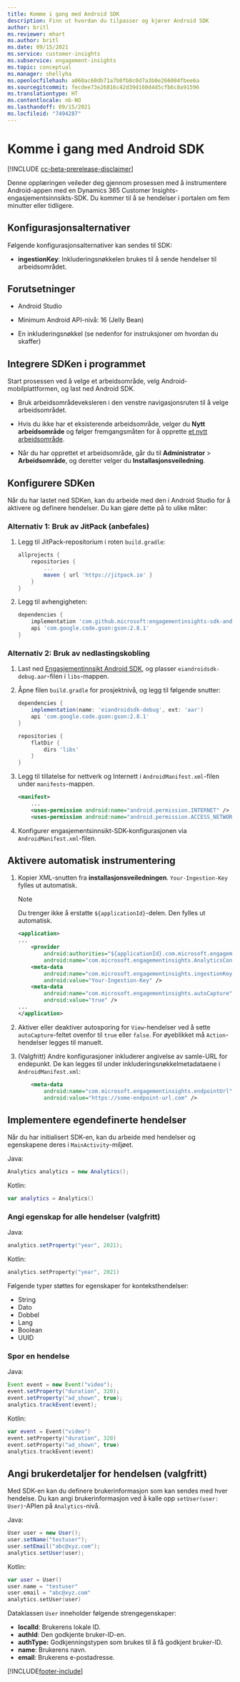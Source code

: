 ```yaml
---
title: Komme i gang med Android SDK
description: Finn ut hvordan du tilpasser og kjører Android SDK
author: britl
ms.reviewer: mhart
ms.author: britl
ms.date: 09/15/2021
ms.service: customer-insights
ms.subservice: engagement-insights
ms.topic: conceptual
ms.manager: shellyha
ms.openlocfilehash: a060ac60db71a7b0fb8c0d7a3b0e266004fbee6a
ms.sourcegitcommit: fecdee73e26816c42d39d160d4d5cfb6c8a91596
ms.translationtype: HT
ms.contentlocale: nb-NO
ms.lasthandoff: 09/15/2021
ms.locfileid: "7494287"
---
```

# <a name="get-started-with-the-android-sdk"></a>Komme i gang med Android SDK

[!INCLUDE [cc-beta-prerelease-disclaimer](includes/cc-beta-prerelease-disclaimer.md)]

Denne opplæringen veileder deg gjennom prosessen med å instrumentere Android-appen med en Dynamics 365 Customer Insights-engasjementsinnsikts-SDK. Du kommer til å se hendelser i portalen om fem minutter eller tidligere.

## <a name="configuration-options"></a>Konfigurasjonsalternativer
Følgende konfigurasjonsalternativer kan sendes til SDK:

- **ingestionKey**: Inkluderingsnøkkelen brukes til å sende hendelser til arbeidsområdet.

## <a name="prerequisites"></a>Forutsetninger

- Android Studio

- Minimum Android API-nivå: 16 (Jelly Bean)

- En inkluderingsnøkkel (se nedenfor for instruksjoner om hvordan du skaffer)

## <a name="integrate-the-sdk-into-your-application"></a>Integrere SDKen i programmet
Start prosessen ved å velge et arbeidsområde, velg Android-mobilplattformen, og last ned Android SDK.

- Bruk arbeidsområdeveksleren i den venstre navigasjonsruten til å velge arbeidsområdet.

- Hvis du ikke har et eksisterende arbeidsområde, velger du **Nytt arbeidsområde** og følger fremgangsmåten for å opprette [et nytt arbeidsområde](create-workspace.md).

- Når du har opprettet et arbeidsområde, går du til **Administrator** > **Arbeidsområde**, og deretter velger du **Installasjonsveiledning**. 

## <a name="configure-the-sdk"></a>Konfigurere SDKen

Når du har lastet ned SDKen, kan du arbeide med den i Android Studio for å aktivere og definere hendelser. Du kan gjøre dette på to ulike måter:
### <a name="option-1-using-jitpack-recommended"></a>Alternativ 1: Bruk av JitPack (anbefales)
1. Legg til JitPack-repositorium i roten `build.gradle`:
    ```gradle
    allprojects {
        repositories {
            ...
            maven { url 'https://jitpack.io' }
        }
    }
    ```

1. Legg til avhengigheten:
    ```gradle
    dependencies {
        implementation 'com.github.microsoft:engagementinsights-sdk-android:1.0.0'
        api 'com.google.code.gson:gson:2.8.1'
    }
    ```

### <a name="option-2-using-download-link"></a>Alternativ 2: Bruk av nedlastingskobling
1. Last ned [Engasjementinnsikt Android SDK](https://download.pi.dynamics.com/sdk/EI-SDKs/ei-android-sdk.zip), og plasser `eiandroidsdk-debug.aar`-filen i `libs`-mappen.

1. Åpne filen `build.gradle` for prosjektnivå, og legg til følgende snutter:
    ```gradle
    dependencies {
        implementation(name: 'eiandroidsdk-debug', ext: 'aar')
        api 'com.google.code.gson:gson:2.8.1'
    }

    repositories {
        flatDir {
            dirs 'libs'
        }
    }
    ```

1. Legg til tillatelse for nettverk og Internett i `AndroidManifest.xml`-filen under `manifests`-mappen. 
    ```xml
    <manifest>
        ...
        <uses-permission android:name="android.permission.INTERNET" />
        <uses-permission android:name="android.permission.ACCESS_NETWORK_STATE" />
    ```
    
1. Konfigurer engasjementsinnsikt-SDK-konfigurasjonen via `AndroidManifest.xml`-filen. 

## <a name="enable-auto-instrumentation"></a>Aktivere automatisk instrumentering
1. Kopier XML-snutten fra **installasjonsveiledningen**. `Your-Ingestion-Key` fylles ut automatisk.

   > [!NOTE]
   > Du trenger ikke å erstatte `${applicationId}`-delen. Den fylles ut automatisk.
   

   ```xml
   <application>
   ...
       <provider
           android:authorities="${applicationId}.com.microsoft.engagementinsights.AnalyticsContentProvider"
           android:name="com.microsoft.engagementinsights.AnalyticsContentProvider" />
       <meta-data
           android:name="com.microsoft.engagementinsights.ingestionKey"
           android:value="Your-Ingestion-Key" />
       <meta-data
           android:name="com.microsoft.engagementinsights.autoCapture"
           android:value="true" />
   ...
   </application>
   ```

1. Aktiver eller deaktiver autosporing for `View`-hendelser ved å sette `autoCapture`-feltet ovenfor til `true` eller `false`. For øyeblikket må `Action`-hendelser legges til manuelt.

1. (Valgfritt) Andre konfigurasjoner inkluderer angivelse av samle-URL for endepunkt. De kan legges til under inkluderingsnøkkelmetadataene i `AndroidManifest.xml`:
    ```xml
        <meta-data
            android:name="com.microsoft.engagementinsights.endpointUrl"
            android:value="https://some-endpoint-url.com" />
    ```

## <a name="implement-custom-events"></a>Implementere egendefinerte hendelser

Når du har initialisert SDK-en, kan du arbeide med hendelser og egenskapene deres i `MainActivity`-miljøet.

    
Java:
```java
Analytics analytics = new Analytics();
```

Kotlin:
```kotlin
var analytics = Analytics()
```

### <a name="set-property-for-all-events-optional"></a>Angi egenskap for alle hendelser (valgfritt)
    
Java:
```java
analytics.setProperty("year", 2021);
```

Kotlin:
```kotlin
analytics.setProperty("year", 2021)
```

Følgende typer støttes for egenskaper for konteksthendelser:
- String
- Dato
- Dobbel
- Lang
- Boolean
- UUID

### <a name="track-an-event"></a>Spor en hendelse

Java:
```java
Event event = new Event("video");
event.setProperty("duration", 320);
event.setProperty("ad_shown", true);
analytics.trackEvent(event);
```

Kotlin:
```kotlin
var event = Event("video")
event.setProperty("duration", 320)
event.setProperty("ad_shown", true)
analytics.trackEvent(event)
```

## <a name="set-user-details-for-your-event-optional"></a>Angi brukerdetaljer for hendelsen (valgfritt)

Med SDK-en kan du definere brukerinformasjon som kan sendes med hver hendelse. Du kan angi brukerinformasjon ved å kalle opp `setUser(user: User)`-APIen på `Analytics`-nivå.

Java:
```java
User user = new User();
user.setName("testuser");
user.setEmail("abc@xyz.com");
analytics.setUser(user);
```

Kotlin:
```kotlin
var user = User()
user.name = "testuser"
user.email = "abc@xyz.com"
analytics.setUser(user)
```

Dataklassen `User` inneholder følgende strengegenskaper:

- **localId**: Brukerens lokale ID.
- **authId**: Den godkjente bruker-ID-en.
- **authType:** Godkjenningstypen som brukes til å få godkjent bruker-ID.
- **name**: Brukerens navn.
- **email**: Brukerens e-postadresse.

[!INCLUDE[footer-include](../includes/footer-banner.md)]
